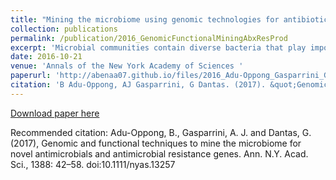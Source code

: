 ```yaml
---
title: "Mining the microbiome using genomic technologies for antibiotic resistance and discovery."
collection: publications
permalink: /publication/2016_GenomicFunctionalMiningAbxResProd
excerpt: 'Microbial communities contain diverse bacteria that play important roles in every environment. Advances in sequencing and computational methodologies over the past decades have illuminated the phylogenetic and functional diversity of microbial communities from diverse habitats.'
date: 2016-10-21
venue: 'Annals of the New York Academy of Sciences '
paperurl: 'http://abenaa07.github.io/files/2016_Adu-Oppong_Gasparrini_GenomicFunctionalMiningAbxResProd_REVIEW_AnnalsNYAS.pdf'
citation: 'B Adu‐Oppong, AJ Gasparrini, G Dantas. (2017). &quot;Genomic and functional techniques to mine the microbiome for novel antimicrobials and antimicrobial resistance genes.&quot; <i>Annals of the New York Academy of Sciences</i>. 1388.'
---
```


[Download paper here](http://abenaa07.github.io/files/2016_Adu-Oppong_Gasparrini_GenomicFunctionalMiningAbxResProd_REVIEW_AnnalsNYAS.pdf)

Recommended citation: Adu-Oppong, B., Gasparrini, A. J. and Dantas, G. (2017), Genomic and functional techniques to mine the microbiome for novel antimicrobials and antimicrobial resistance genes. Ann. N.Y. Acad. Sci., 1388: 42–58. doi:10.1111/nyas.13257
